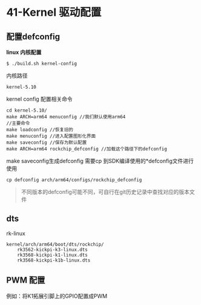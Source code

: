 # 41-Kernel 驱动配置

## 配置defconfig



**linux 内核配置**

```
$ ./build.sh kernel-config
```



内核路径

```
kernel-5.10
```

kernel config 配置相关命令

```
cd kernel-5.10/
make ARCH=arm64 menuconfig //我们默认使用arm64
//主要命令
make loadconfig //恢复旧的
make menuconfig //进入配置图形化界面
make saveconfig //保存为默认配置
make ARCH=arm64 rockchip_defconfig //加载这个路径下的defconfig
```

make  saveconfig生成defconfig 需要cp 到SDK编译使用的*defconfig文件进行使用

```
cp defconfig arch/arm64/configs/rockchip_defconfig
```

> 不同版本的defconfig可能不同，可自行在git历史记录中查找对应的版本文件



## dts

rk-linux 

```
kernel/arch/arm64/boot/dts/rockchip/
	rk3562-kickpi-k3-linux.dts
	rk3568-kickpi-k1-linux.dts
	rk3568-kickpi-k1b-linux.dts
```



## PWM 配置

例如：将K1拓展引脚上的GPIO配置成PWM





